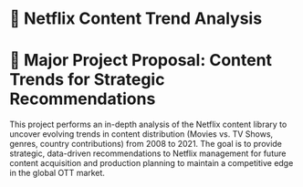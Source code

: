 # 🍿 Netflix Content Trend Analysis

# 🎯 Major Project Proposal: Content Trends for Strategic Recommendations
This project performs an in-depth analysis of the Netflix content library to uncover evolving trends in content distribution (Movies vs. TV Shows, genres, country contributions) from 2008 to 2021. The goal is to provide strategic, data-driven recommendations to Netflix management for future content acquisition and production planning to maintain a competitive edge in the global OTT market.
